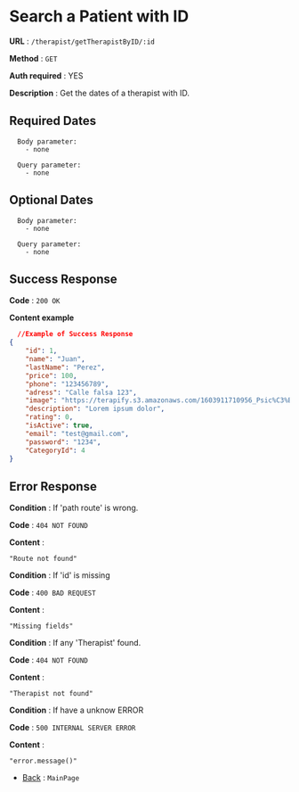 # Search a Patient with ID

**URL** : `/therapist/getTherapistByID/:id`

**Method** : `GET`

**Auth required** : YES

**Description** : Get the dates of a therapist with ID.

## Required Dates
```
  Body parameter:
    - none

  Query parameter:
    - none 
```


## Optional Dates
```
  Body parameter:
    - none

  Query parameter:
    - none
```

## Success Response

**Code** : `200 OK`

**Content example**

```json
  //Example of Success Response
{
    "id": 1,
    "name": "Juan",
    "lastName": "Perez",
    "price": 100,
    "phone": "123456789",
    "adress": "Calle falsa 123",
    "image": "https://terapify.s3.amazonaws.com/1603911710956_Psic%C3%B3logo%20en%20l%C3%ADnea%20-%20Fernando%20Terapify-min.png",
    "description": "Lorem ipsum dolor",
    "rating": 0,
    "isActive": true,
    "email": "test@gmail.com",
    "password": "1234",
    "CategoryId": 4
}
```

## Error Response

**Condition** : If 'path route' is wrong.

**Code** : `404 NOT FOUND`

**Content** :

```String
"Route not found"
```

**Condition** : If 'id' is missing

**Code** : `400 BAD REQUEST`

**Content** :

```String
"Missing fields"
```

**Condition** : If any 'Therapist' found.

**Code** : `404 NOT FOUND`

**Content** :

```String
"Therapist not found"
```

**Condition** : If have a unknow ERROR

**Code** : `500 INTERNAL SERVER ERROR`

**Content** :

```String
"error.message()"
```

- [Back](../../README.md) : `MainPage`
